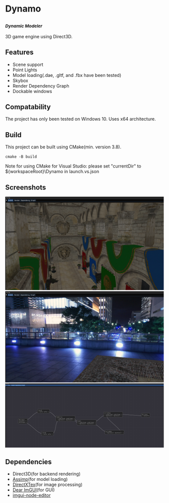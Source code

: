 # Dynamo 
### <sub> _Dynamic Modeler_ </sub>
3D game engine using Direct3D.

## Features
- Scene support 
- Point Lights
- Model loading(.dae, .gltf, and .fbx have been tested)
- Skybox
- Render Dependency Graph
- Dockable windows

## Compatability
The project has only been tested on Windows 10. Uses x64 architecture.

## Build
This project can be built using CMake(min. version 3.8). 
```
cmake -B build
```
Note for using CMake for Visual Studio: please set "currentDir" to ${workspaceRoot}\\Dynamo in launch.vs.json

## Screenshots
![scene](/screenshots/scene.png)
![Skybox](/screenshots/skybox.png)
![RDG](/screenshots/rdg.PNG)

## Dependencies
- Direct3D(for backend rendering)</br>
- [Assimp](https://github.com/assimp/assimp)(for model loading)</br>
- [DirectXTex](https://github.com/microsoft/DirectXTex)(for image processing)</br>
- [Dear ImGUI](https://github.com/ocornut/imgui)(for GUI)</br>
- [imgui-node-editor](https://github.com/thedmd/imgui-node-editor)
